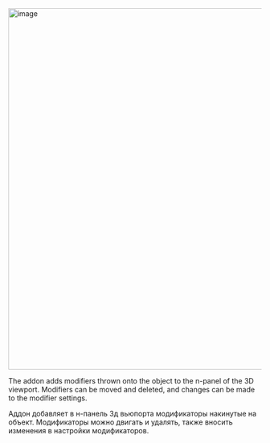 <img width="1493" height="719" alt="image" src="https://github.com/user-attachments/assets/accc44e0-9348-4472-8dc7-28d52805c2f4" />



The addon adds modifiers thrown onto the object to the n-panel of the 3D viewport. 
Modifiers can be moved and deleted, and changes can be made to the modifier settings.

Аддон добавляет в н-панель 3д вьюпорта модификаторы накинутые на объект.
Модификаторы можно двигать и удалять, также вносить изменения в настройки модификаторов.
